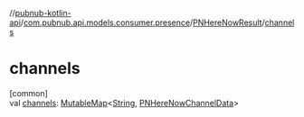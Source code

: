 //[pubnub-kotlin-api](../../../index.md)/[com.pubnub.api.models.consumer.presence](../index.md)/[PNHereNowResult](index.md)/[channels](channels.md)

# channels

[common]\
val [channels](channels.md): [MutableMap](https://kotlinlang.org/api/latest/jvm/stdlib/kotlin.collections/-mutable-map/index.html)&lt;[String](https://kotlinlang.org/api/latest/jvm/stdlib/kotlin/-string/index.html), [PNHereNowChannelData](../-p-n-here-now-channel-data/index.md)&gt;
